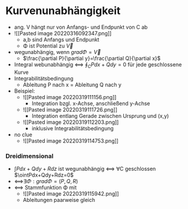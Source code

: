 # Kurvenunabhängigkeit
+ ang. V hängt nur von Anfangs- und Endpunkt von C ab
+ ![[Pasted image 20220316092347.png]]
	+ a,b sind Anfangs und Endpunkt
	+ Φ ist Potential zu $\overrightarrow{V}$
+ wegunabhängig, wenn $grad Φ=\overrightarrow{V}$
	+ $\frac{\partial P}{\partial y}=\frac{\partial Q}{\partial x}$
+ Integral webunabhängig <==> $\oint_C Pdx + Qdy = 0$ für jede geschlossene Kurve
+ Integrabilitätsbedingung
	+ Ableitung P nach x = Ableitung Q nach y
+ Beispiel:
	+ ![[Pasted image 20220319111156.png]]
		+ Integration bzgl. x-Achse, anschließend y-Achse
	+ ![[Pasted image 20220319111726.png]]
		+ Integration entlang Gerade zwischen Ursprung und (x,y)
	+ ![[Pasted image 20220319112203.png]]
		+ inklusive Integrabilitätsbedingung
+ no clue
	+ ![[Pasted image 20220319114753.png]]

### Dreidimensional
+ $\int Pdx+Qdy+Rdz$ ist wegunabhängig <==> ∀C geschlossen $\ointPdx+Qdy+Rdz=0$
+ <==>$∃Φ:grad Φ=(P,Q,R)$
+ <==> Stammfunktion Φ mit
	+ ![[Pasted image 20220319115942.png]]
	+ Ableitungen paarweise gleich